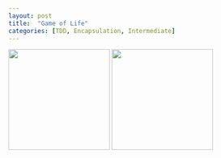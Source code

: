 ```yaml
---
layout: post
title:  "Game of Life"
categories: [TDD, Encapsulation, Intermediate]
---
```


<img style="height: 200px" src="{{ site.github.url }}/images/game_of_life_graphic.jpg">

<img style="height: 200px" src="{{ site.github.url }}/images/game_of_life_text.jpg">
